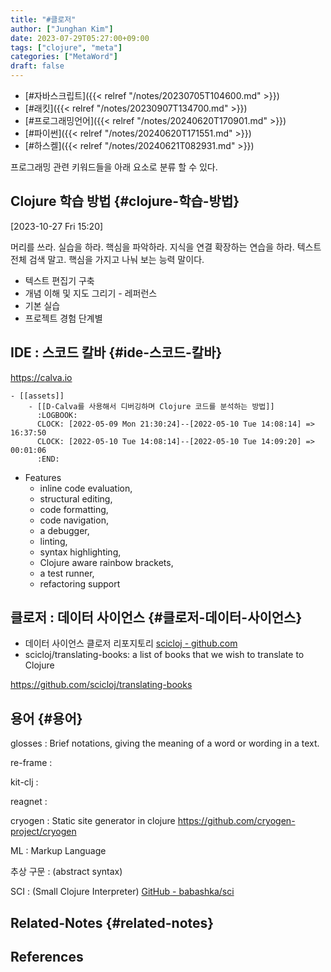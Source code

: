 ```yaml
---
title: "#클로저"
author: ["Junghan Kim"]
date: 2023-07-29T05:27:00+09:00
tags: ["clojure", "meta"]
categories: ["MetaWord"]
draft: false
---
```


-   [#자바스크립트]({{< relref "/notes/20230705T104600.md" >}})
-   [#래킷]({{< relref "/notes/20230907T134700.md" >}})
-   [#프로그래밍언어]({{< relref "/notes/20240620T170901.md" >}})
-   [#파이썬]({{< relref "/notes/20240620T171551.md" >}})
-   [#하스켈]({{< relref "/notes/20240621T082931.md" >}})

프로그래밍 관련 키워드들을 아래 요소로 분류 할 수 있다.


## Clojure 학습 방법 {#clojure-학습-방법}

<span class="timestamp-wrapper"><span class="timestamp">[2023-10-27 Fri 15:20]</span></span>

머리를 쓰라. 실습을 하라. 핵심을 파악하라. 지식을 연결 확장하는 연습을 하라. 텍스트 전체 검색 말고. 핵심을 가지고 나눠 보는 능력 말이다.

-   텍스트 편집기 구축
-   개념 이해 및 지도 그리기 - 레퍼런스
-   기본 실습
-   프로젝트 경험 단계별


## IDE : 스코드 칼바 {#ide-스코드-칼바}

<https://calva.io>

```text
- [[assets]]
    - [[D-Calva를 사용해서 디버깅하며 Clojure 코드를 분석하는 방법]]
      :LOGBOOK:
      CLOCK: [2022-05-09 Mon 21:30:24]--[2022-05-10 Tue 14:08:14] =>  16:37:50
      CLOCK: [2022-05-10 Tue 14:08:14]--[2022-05-10 Tue 14:09:20] =>  00:01:06
      :END:
```

-   Features
    -   inline code evaluation,
    -   structural editing,
    -   code formatting,
    -   code navigation,
    -   a debugger,
    -   linting,
    -   syntax highlighting,
    -   Clojure aware rainbow brackets,
    -   a test runner,
    -   refactoring support


## 클로저 : 데이터 사이언스 {#클로저-데이터-사이언스}

-   데이터 사이언스 클로저 리포지토리 [scicloj - github.com](https://github.com/scicloj)
-   scicloj/translating-books: a list of books that we wish to translate to Clojure

<https://github.com/scicloj/translating-books>


## 용어 {#용어}

glosses
: Brief notations, giving the meaning of a word or wording in a text.

re-frame
:


kit-clj
:


reagnet
:


cryogen
: Static site generator in clojure <https://github.com/cryogen-project/cryogen>

ML
: Markup Language

추상 구문
: (abstract syntax)

SCI
: (Small Clojure Interpreter) [GitHub - babashka/sci](https://github.com/babashka/sci)


## Related-Notes {#related-notes}

## References

<style>.csl-entry{text-indent: -1.5em; margin-left: 1.5em;}</style><div class="csl-bib-body">
</div>
